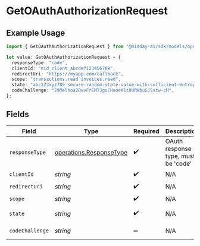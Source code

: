 # GetOAuthAuthorizationRequest

## Example Usage

```typescript
import { GetOAuthAuthorizationRequest } from "@midday-ai/sdk/models/operations";

let value: GetOAuthAuthorizationRequest = {
  responseType: "code",
  clientId: "mid_client_abcdef123456789",
  redirectUri: "https://myapp.com/callback",
  scope: "transactions.read invoices.read",
  state: "abc123xyz789_secure-random-state-value-with-sufficient-entropy",
  codeChallenge: "E9Melhoa2OwvFrEMTJguCHaoeK1t8URWbuGJSstw-cM",
};
```

## Fields

| Field                                                              | Type                                                               | Required                                                           | Description                                                        | Example                                                            |
| ------------------------------------------------------------------ | ------------------------------------------------------------------ | ------------------------------------------------------------------ | ------------------------------------------------------------------ | ------------------------------------------------------------------ |
| `responseType`                                                     | [operations.ResponseType](../../models/operations/responsetype.md) | :heavy_check_mark:                                                 | OAuth response type, must be 'code'                                | code                                                               |
| `clientId`                                                         | *string*                                                           | :heavy_check_mark:                                                 | N/A                                                                | mid_client_abcdef123456789                                         |
| `redirectUri`                                                      | *string*                                                           | :heavy_check_mark:                                                 | N/A                                                                | https://myapp.com/callback                                         |
| `scope`                                                            | *string*                                                           | :heavy_check_mark:                                                 | N/A                                                                | transactions.read invoices.read                                    |
| `state`                                                            | *string*                                                           | :heavy_check_mark:                                                 | N/A                                                                | abc123xyz789_secure-random-state-value-with-sufficient-entropy     |
| `codeChallenge`                                                    | *string*                                                           | :heavy_minus_sign:                                                 | N/A                                                                | E9Melhoa2OwvFrEMTJguCHaoeK1t8URWbuGJSstw-cM                        |
